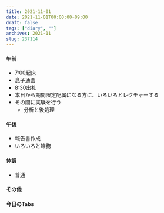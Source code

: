 ```yaml
---
title: 2021-11-01
date: 2021-11-01T00:00:00+09:00
draft: false
tags: ["diary", ""]
archives: 2021-11
slug: 237114
---
```

#### 午前
- 7:00起床
- 息子通園
- 8:30出社
- 本日から期間限定配属になる方に、いろいろとレクチャーする
- その間に実験を行う
  - 分析と後処理
#### 午後
- 報告書作成
- いろいろと雑務
#### 体調
- 普通
#### その他
#### 今日のTabs